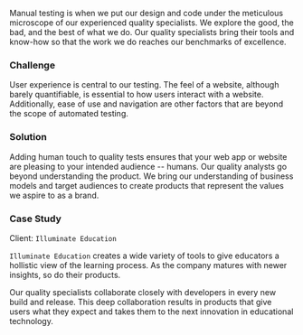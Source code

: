 Manual testing is when we put our design and code under the meticulous microscope of our experienced quality specialists. We explore the good, the bad, and the best of what we do. Our quality specialists bring their tools and know-how so that the work we do reaches our benchmarks of excellence.

### Challenge

User experience is central to our testing. The feel of a website, although barely quantifiable, is essential to how users interact with a website. Additionally, ease of use and navigation are other factors that are beyond the scope of automated testing. 

### Solution

Adding human touch to quality tests ensures that your web app or website are pleasing to your intended audience -- humans. Our quality analysts go beyond understanding the product. We bring our understanding of business models and target audiences to create products that represent the values we aspire to as a brand.

### Case Study

Client: `Illuminate Education`

`Illuminate Education` creates a wide variety of tools to give educators a hollistic view of the learning process. As the company matures with newer insights, so do their products. 

Our quality specialists collaborate closely with developers in every new build and release. This deep collaboration results in products that give users what they expect and takes them to the next innovation in educational technology.